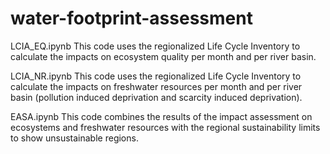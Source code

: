 # water-footprint-assessment

LCIA_EQ.ipynb
This code uses the regionalized Life Cycle Inventory to calculate the impacts on ecosystem quality per month and per river basin.

LCIA_NR.ipynb
This code uses the regionalized Life Cycle Inventory to calculate the impacts on freshwater resources per month and per river basin (pollution induced deprivation and scarcity induced deprivation).

EASA.ipynb
This code combines the results of the impact assessment on ecosystems and freshwater resources with the regional sustainability limits to show unsustainable regions.
